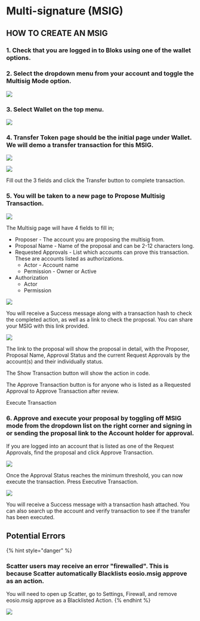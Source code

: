 # Multi-signature \(MSIG\)

## HOW TO CREATE AN MSIG

### 1. Check that you are logged in to Bloks using one of the wallet options.

### 2. Select the dropdown menu from your account and toggle the Multisig Mode option.

![](../.gitbook/assets/image%20%28193%29.png)

### 3. Select **Wallet** on the top menu.

![](../.gitbook/assets/image%20%2857%29.png)

### 4. Transfer Token page should be the initial page under Wallet. We will demo a transfer transaction for this MSIG. 

![](../.gitbook/assets/image%20%283%29.png)

![](../.gitbook/assets/image%20%28197%29.png)

Fill out the 3 fields and click the Transfer button to complete transaction.

### 5. You will be taken to a new page to Propose Multisig Transaction.

![](../.gitbook/assets/image%20%289%29.png)

The Multisig page will have 4 fields to fill in;

* Proposer - The account you are proposing the multisig from.
* Proposal Name - Name of the proposal and can be 2-12 characters long.
* Requested Approvals - List which accounts can prove this transaction. These are accounts listed as authorizations.
  * Actor - Account name
  * Permission - Owner or Active
* Authorization
  * Actor
  * Permission

![](../.gitbook/assets/image%20%28159%29.png)

You will receive a Success message along with a transaction hash to check the completed action, as well as a link to check the proposal. You can share your MSIG with this link provided.

![](../.gitbook/assets/image%20%28104%29.png)

The link to the proposal will show the proposal in detail, with the Proposer, Proposal Name, Approval Status and the current Request Approvals by the account\(s\) and their individually status.

The Show Transaction button will show the action in code.

The Approve Transaction button is for anyone who is listed as a Requested Approval to Approve Transaction after review.

Execute Transaction 

### 6. Approve and execute your proposal by toggling off MSIG mode from the dropdown list on the right corner and signing in or sending the proposal link to the Account holder for approval.

If you are logged into an account that is listed as one of the Request Approvals, find the proposal and click Approve Transaction.



![](../.gitbook/assets/image%20%28190%29.png)

Once the Approval Status reaches the minimum threshold, you can now execute the transaction. Press Executive Transaction.

![](../.gitbook/assets/image%20%28150%29.png)

You will receive a Success message with a transaction hash attached. You can also search up the account and verify transaction to see if the transfer has been executed.



## Potential Errors

{% hint style="danger" %}
### Scatter users may receive an error "firewalled". This is because Scatter automatically Blacklists eosio.msig approve as an action.

You will need to open up Scatter, go to Settings, Firewall, and remove eosio.msig approve as a Blacklisted Action.
{% endhint %}

![](../.gitbook/assets/image%20%28164%29.png)


